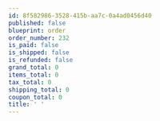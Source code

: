 ```yaml
---
id: 8f582986-3528-415b-aa7c-0a4ad0456d40
published: false
blueprint: order
order_number: 232
is_paid: false
is_shipped: false
is_refunded: false
grand_total: 0
items_total: 0
tax_total: 0
shipping_total: 0
coupon_total: 0
title: ' '
---
```

